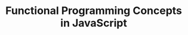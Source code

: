 ---
id: functional-programming-concepts-in-javascript
title: Functional Programming Concepts in JavaScript
sidebar_label: Functional Programming Concepts
sidebar_position: 2
---